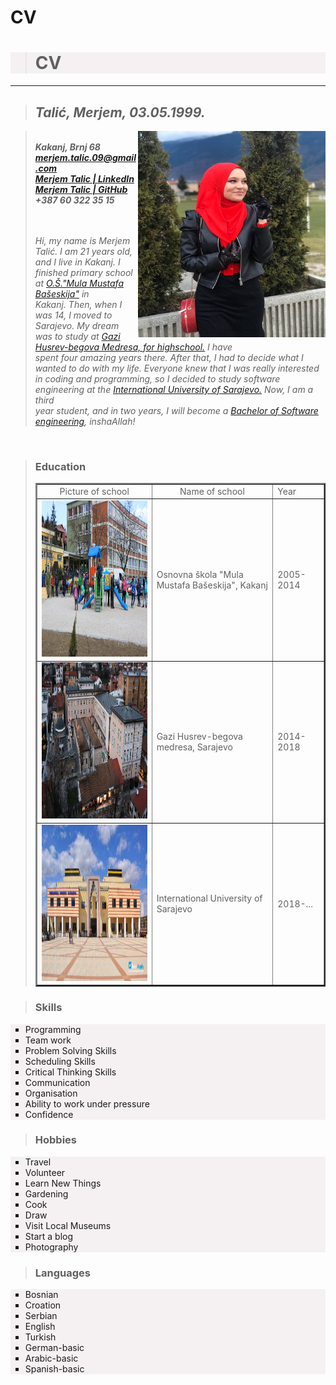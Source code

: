 # CV
<html>

<head>
<title> CV: Talić, Merjem </title>
</head>

<body>
    <div style="background-color: rgb(245, 241, 243);">
<blockquote>
    
<h1>CV</h1> 
</div>
</blockquote>

<hr />
<blockquote>
<h2 align="left"><i>Talić, Merjem, 03.05.1999.</i></h2> 
</blockquote>
<blockquote>
<p>
<img align="right" src="kirmizi.jpg" width="300" height="330" title="This is Merjem's photo"> <br> 
<b><i>Kakanj, Brnj 68 <br>
<a href="https://mail.google.com/mail/u/0/#inbox">merjem.talic.09@gmail.com</a><br>
<a href="https://www.linkedin.com/in/merjem-tali%C4%87-1901dms/">Merjem Talic | LinkedIn</a><br>
<a href="https://github.com/MerjemT">Merjem Talic | GitHub</a><br>
+387 60 322 35 15 <br>
</i>
</b> <br><br>
</p> 
<p align="left">
<i>Hi, my name is Merjem Talić. I am 21 years old, and I live in Kakanj. I finished primary school at <a href="https://www.facebook.com/pages/category/Personal-Blog/OS-Mula-Mustafa-Baseskija-Kakanj-395776910972280/">  O.Š."Mula Mustafa Bašeskija"</a> in<br> Kakanj. Then, when I was 14, I moved to Sarajevo. My dream was to study at <a href="https://medresasa.edu.ba/">Gazi Husrev-begova Medresa, for highschool.</a> I have <br>
spent four amazing years there. After that, I had to decide what I wanted to do with my life. Everyone knew that I was really interested <br> 
in coding and programming, so I decided to study software engineering at the <a href="https://www.ius.edu.ba/bs">International University of Sarajevo.</a> Now, I am a third<br>
year student, and in two years, I will become a <a href="https://en.wikipedia.org/wiki/Bachelor_of_Software_Engineering" >Bachelor of Software engineering</a>, inshaAllah! </i>
 
</blockquote></p></p> <br>

<blockquote> 

<h3> Education</h3>
<table border="2" width="580"  cellpading="7" cellspacing="8" >

<tr>
<td align="center">Picture of school</td>
<td align="center">Name of school</td> 
<td>Year</td>
</tr>

<tr>
<td>
<img src="osnovna.jpg" width="350" height="250" title="O.Š.Mula Mustafa Bašeskija">
</td>

<td>
Osnovna škola "Mula Mustafa Bašeskija", Kakanj
</td>

<td>2005-2014</td>
</tr>

<tr> 
<td> 
<img src="srednja.jpg" width="350" height="250" title="Gazi Husrev-begova medresa">

</td>

<td> 
Gazi Husrev-begova medresa, Sarajevo
</td>
<td> 
2014-2018
</td>
</tr>

<tr>
<td>
<img src="fakultet.jpg" width="350" height="250" title="International University of Sarajevo">
</td>

<td>
International University of Sarajevo

</td>

<td>

2018-...
</td>


</tr> 
</table> </blockquote>

<blockquote>     
<h3> Skills </h3></blockquote>
<div style="background-color: rgb(245, 241, 243);">
<ul type="square">
<li>Programming</li>
<li>Team work</li>
<li>Problem Solving Skills</li>
<li>Scheduling Skills</li>
<li>Critical Thinking Skills</li>
<li>Communication</li>
<li>Organisation</li>
<li>Ability to work under pressure</li>
<li>Confidence</li>

</ul>
</div></div>

<blockquote>
<h3>Hobbies</h3></blockquote>
<div style="background-color: rgb(245, 241, 243);">
<ul type="square">
<li>Travel</li>
<li>Volunteer</li>
<li>Learn New Things</li>
<li>Gardening</li>
<li>Cook</li>
<li>Draw</li>
<li>Visit Local Museums</li>
<li>Start a blog</li>
<li>Photography</li>

</ul>
</div>
<blockquote>
    <h3>Languages</h3></blockquote>
    <div style="background-color: rgb(245, 241, 243);">
        <ul type="square">
            <li>Bosnian </li>
            <li>Croation</li>
            <li>Serbian</li>
            <li>English</li>
            <li>Turkish</li>
            <li>German-basic</li>
            <li>Arabic-basic</li>
            <li>Spanish-basic</li>
        </ul>
    </div>        

</body>
</html>
